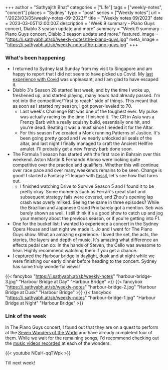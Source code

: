 +++
author = "Sathyajith Bhat"
categories = ["Life"]
tags = ["weekly-notes",  "concert"]
places = "Sydney"
type = "post"
series = ["Weekly notes"]
url = "/2023/03/05/weekly-notes-09-2023/"
title = "Weekly notes 09/2023"
date = 2023-03-05T12:00:00Z
description = "Week 9 summary - Piano Guys concert, Diablo 3 season update and more"
summary = "Week 9 summary - Piano Guys concert, Diablo 3 season update and more."
featured_image = "https://i.sathyabh.at/sb/weekly-notes/the-piano-guys.jpg"
meta_image = "https://i.sathyabh.at/sb/weekly-notes/the-piano-guys.jpg"
+++

### What's been happening

* I returned to Sydney last Sunday from my visit to Singapore and am happy to report that I did not seem to have picked up Covid. My [last experience with Covid](/2022/12/08/covid-positive) was unpleasant, and I am glad to have escaped it.
* Diablo 3's Season 28 started last week, and by the time I woke up, freshened up, and started playing, many hours had already passed. I'm not into the competitive/"first to reach" side of things. This meant that as soon as I started my season, I got power-leveled to 70.
  * Last week's Challenge Rift was one of the toughest ever. My pulse was actually racing by the time I finished it. The CR in Asia was a Frenzy Barb with a really squishy build, essentially one hit, and you're dead. Beating it was a must since I needed it for the Altar.
  * For this season I've created a Monk running Patterns of Justice. It's been going pretty good and I've nearly unlocked all seals of the altar, and last night I finally managed to craft the Ancient Hellfire amulet. I'll probably get a new Frenzy barb done soon.
* The Formula 1 season has started with the first race in Bahrain over this weekend. Aston Martin & Fernando Alonso were looking quite competitive over the practice and qualifiers. Whether this will continue over race pace and over many weekends remains to be seen. Change is good! I started a Fantasy F1 league with [fossil](http://mastodon.social/@fossiloflife), let's see how that turns out. 
  * I finished watching Drive to Survive Season 5 and I found it to be pretty okay. Some moments such as Ferrari's great start and subsequent strategy fails were covered, and Zhou's opening lap crash was overly milked. Seeing the same in three episodes? While the Brazilian and Japanese Grand Prix barely got a mention. Seb was barely shown as well. I still think it's a good show to catch up and jog your memory about the previous season, or if you're getting into F1.
* One for the bucket list: I wanted to experience a concert in the Sydney Opera House and last night we made it. Jo and I went for The Piano Guys show. What an amazing experience. I loved the set, the acts, the stories, the layers and depth of music. It's amazing what difference an effects pedal can do. In the hands of Steven, the Cello was awesome to hear. Highly recommend watching them if you get a chance.
* I captured the Harbour bridge in daylight, dusk and at night while we were finishing our early dinner before heading to the concert. Sydney has some truly wonderful views!

{{< fancybox "https://i.sathyabh.at/sb/weekly-notes" "harbour-bridge-3.jpg" "Harbour Bridge at Day" "Harbour Bridge" >}}
{{< fancybox "https://i.sathyabh.at/sb/weekly-notes" "harbour-bridge-2.jpg" "Harbour Bridge at Dusk" "Harbour Bridge" >}}
{{< fancybox "https://i.sathyabh.at/sb/weekly-notes" "harbour-bridge-1.jpg" "Harbour Bridge at Night" "Harbour Bridge" >}}

### Link of the week

In The Piano Guys concert, I found out that they are on a quest to perform at the [Seven Wonders of the World](https://www.britannica.com/list/new-seven-wonders-of-the-world) and have already completed four of them. While we wait for the remaining songs, I'd recommend checking out the [music videos recorded](https://www.youtube.com/watch?v=NCaH-qqTWpk&list=PL7j5iXGSdMwf9PPCsgjKN63PsPBweeYZB&index=4) at each of the wonders.

{{< youtube NCaH-qqTWpk >}}

Till next week!